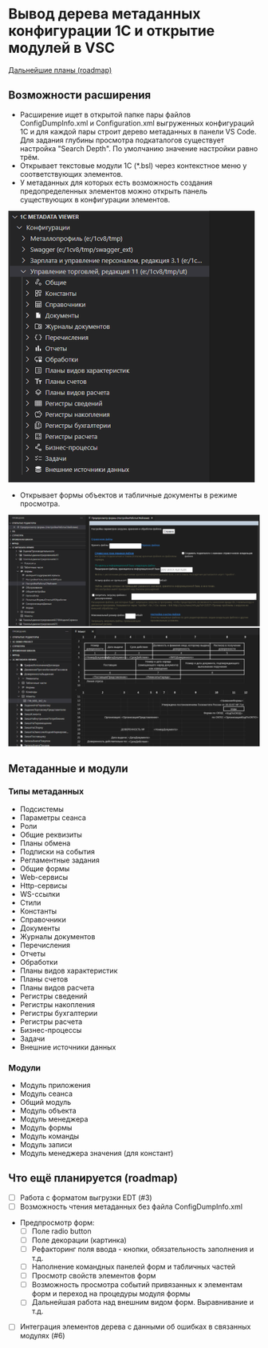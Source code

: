 # Вывод дерева метаданных конфигурации 1С и открытие модулей в VSC

[Дальнейшие планы (roadmap)](#что-ещё-планируется)

## Возможности расширения

* Расширение ищет в открытой папке пары файлов ConfigDumpInfo.xml и Configuration.xml выгруженных конфигураций 1С и для каждой пары строит дерево метаданных в панели VS Code. Для задания глубины просмотра подкаталогов существует настройка "Search Depth". По умолчанию значение настройки равно трём.
* Открывает текстовые модули 1С (*.bsl) через контекстное меню у соответствующих элементов.
* У метаданных для которых есть возможность создания предопределенных элементов можно открыть панель существующих в конфигурации элементов.

![Скриншот дерева метаданных](/resources/screenshot_0.png)

* Открывает формы объектов и табличные документы в режиме просмотра.

![Скриншот предпросмотра формы](/resources/screenshot_2.png)
![Скриншот табличного документа](/resources/screenshot_1.png)

## Метаданные и модули

### Типы метаданных

* Подсистемы
* Параметры сеанса
* Роли
* Общие реквизиты
* Планы обмена
* Подписки на события
* Регламентные задания
* Общие формы
* Web-сервисы
* Http-сервисы
* WS-ссылки
* Стили
* Константы
* Справочники
* Документы
* Журналы документов
* Перечисления
* Отчеты
* Обработки
* Планы видов характеристик
* Планы счетов
* Планы видов расчета
* Регистры сведений
* Регистры накопления
* Регистры бухгалтерии
* Регистры расчета
* Бизнес-процессы
* Задачи
* Внешние источники данных

### Модули

* Модуль приложения
* Модуль сеанса
* Общий модуль
* Модуль объекта
* Модуль менеджера
* Модуль формы
* Модуль команды
* Модуль записи
* Модуль менеджера значения (для констант)

## Что ещё планируется (roadmap)

- [ ] Работа с форматом выгрузки EDT (#3)
- [ ] Возможность чтения метаданных без файла ConfigDumpInfo.xml
- Предпросмотр форм:
  - [ ] Поле radio button
  - [ ] Поле декорации (картинка)
  - [ ] Рефакторинг поля ввода - кнопки, обязательность заполнения и т.д.
  - [ ] Наполнение командных панелей форм и табличных частей
  - [ ] Просмотр свойств элементов форм
  - [ ] Возможность просмотра событий привязанных к элементам форм и переход на процедуры модуля формы
  - [ ] Дальнейшая работа над внешним видом форм. Выравнивание и т.д.
- [ ] Интеграция элементов дерева с данными об ошибках в связанных модулях (#6)